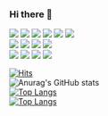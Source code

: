 ### Hi there 👋

<!--
**whiteNib/whiteNib** is a ✨ _special_ ✨ repository because its `README.md` (this file) appears on your GitHub profile.

Here are some ideas to get you started:

- 🔭 I’m currently working on ...
- 🌱 I’m currently learning ...
- 👯 I’m looking to collaborate on ...
- 🤔 I’m looking for help with ...
- 💬 Ask me about ...
- 📫 How to reach me: ...
- 😄 Pronouns: ...
- ⚡ Fun fact: ...
-->
<div>
<img src="https://img.shields.io/badge/C-A8B9CC?style=for-the-badge&logo=C&logoColor=white">
<img src="https://img.shields.io/badge/raspberrypi-A22846?style=for-the-badge&logo=raspberrypi&logoColor=white">
<img src="https://img.shields.io/badge/html5-004a35?style=for-the-badge&logo=html5&logoColor=white">
  <img src="https://img.shields.io/badge/css-72bc18?style=for-the-badge&logo=css3&logoColor=white">
  <img src="https://img.shields.io/badge/javascript-1e3c00?style=for-the-badge&logo=javascript&logoColor=black">
  <img src="https://img.shields.io/badge/react-5e00aa?style=for-the-badge&logo=react&logoColor=black">
  </div>

  <div>
  <img src="https://img.shields.io/badge/node.js-111111?style=for-the-badge&logo=Node.js&logoColor=white">
  <img src="https://img.shields.io/badge/jsonwebtokens-000000?style=for-the-badge&logo=jsonwebtokens&logoColor=white">
    <img src="https://img.shields.io/badge/mongoDB-301200?style=for-the-badge&logo=MongoDB&logoColor=white">
    <img src="https://img.shields.io/badge/MySQL-blue?style=for-the-badge&logo=MySQL&logoColor=white">
  </div>
  
  <div>
  <img src="https://img.shields.io/badge/visualstudiocode-skyblue?style=for-the-badge&logo=visualstudiocode&logoColor=white">  
  <img src="https://img.shields.io/badge/github-000000?style=for-the-badge&logo=github&logoColor=white">  
  <img src="https://img.shields.io/badge/vercel-000000?style=for-the-badge&logo=vercel&logoColor=white">
  <img src="https://img.shields.io/badge/CloudType-000000?style=for-the-badge&logo=iCloud&logoColor=white">
</div>

[![Hits](https://hits.seeyoufarm.com/api/count/incr/badge.svg?url=https%3A%2F%2Fgithub.com%2FwhiteNib%2Fhit-counter&count_bg=%2379C83D&title_bg=%23555555&icon=&icon_color=%23E7E7E7&title=views&edge_flat=false)](https://hits.seeyoufarm.com)
<br/>
![Anurag's GitHub stats](https://github-readme-stats.vercel.app/api?username=whiteNib&show_icons=true&theme=radical&count_private=true)
<br/>
[![Top Langs](https://github-readme-stats.vercel.app/api/top-langs/?username=whiteNib&layout=compact)](https://github.com/anuraghazra/github-readme-stats)
<br/>
[![Top Langs](https://github-readme-stats.vercel.app/api/top-langs/?username=whiteNib&langs_count=8)](https://github.com/anuraghazra/github-readme-stats)

